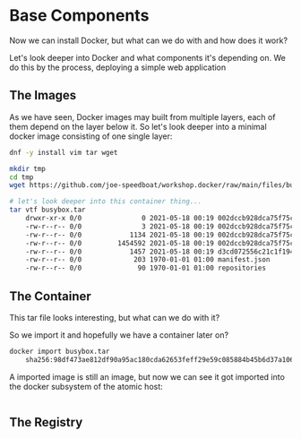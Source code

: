 # Base Components
Now we can install Docker, but what can we do with and how does it work?

Let's look deeper into Docker and what components it's depending on.
We do this by the process, deploying a simple web application

## The Images
As we have seen, Docker images may built from multiple layers, each of them depend on the layer below it.
So let's look deeper into a minimal docker image consisting of one single layer:
```bash
dnf -y install vim tar wget

mkdir tmp
cd tmp
wget https://github.com/joe-speedboat/workshop.docker/raw/main/files/busybox.tar

# let's look deeper into this container thing...
tar vtf busybox.tar
	drwxr-xr-x 0/0               0 2021-05-18 00:19 002dccb928dca75f75cdf7accaedcb7f86dadc3806a4145253df1c71e578c5e5/
	-rw-r--r-- 0/0               3 2021-05-18 00:19 002dccb928dca75f75cdf7accaedcb7f86dadc3806a4145253df1c71e578c5e5/VERSION
	-rw-r--r-- 0/0            1134 2021-05-18 00:19 002dccb928dca75f75cdf7accaedcb7f86dadc3806a4145253df1c71e578c5e5/json
	-rw-r--r-- 0/0         1454592 2021-05-18 00:19 002dccb928dca75f75cdf7accaedcb7f86dadc3806a4145253df1c71e578c5e5/layer.tar
	-rw-r--r-- 0/0            1457 2021-05-18 00:19 d3cd072556c21c1f1940bd536675b97d7d419a2287d6bb3bd5044ea7466db788.json
	-rw-r--r-- 0/0             203 1970-01-01 01:00 manifest.json
	-rw-r--r-- 0/0              90 1970-01-01 01:00 repositories
```


## The Container
This tar file looks interesting, but what can we do with it?

So we import it and hopefully we have a container later on?
```bash
docker import busybox.tar
	sha256:98df473ae812df90a95ac180cda62653feff29e59c085884b45b6d37a10658c2
```
A imported image is still an image, but now we can see it got imported into the docker subsystem of the atomic host:
```bash

```


## The Registry


<!--stackedit_data:
eyJoaXN0b3J5IjpbLTU5NzU4MzE3Niw5MTg2Mjk4ODYsLTE0OT
YxOTg5MzYsNjE5NDcwNDIyXX0=
-->